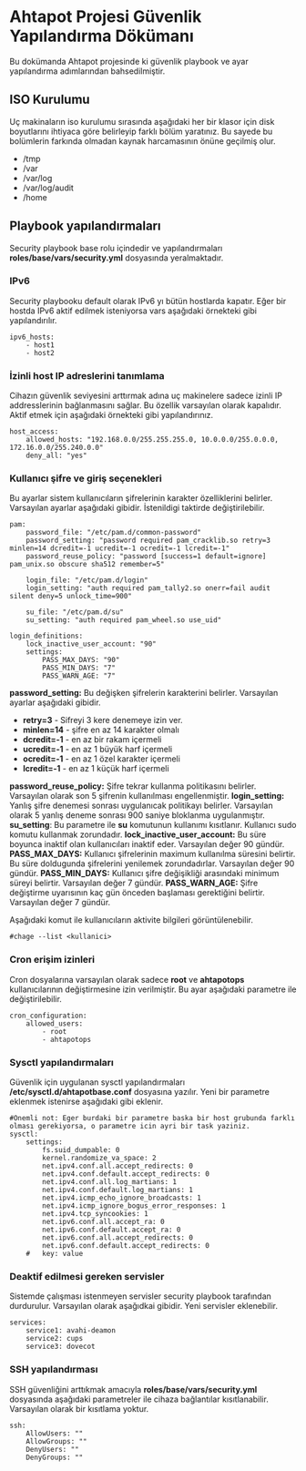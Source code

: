 # Ahtapot Projesi Güvenlik Yapılandırma Dökümanı
Bu dokümanda Ahtapot projesinde ki güvenlik playbook ve ayar yapılandırma adımlarından bahsedilmiştir.

## ISO Kurulumu

Uç makinaların iso kurulumu sırasında aşağıdaki her bir klasor için disk boyutlarını ihtiyaca göre belirleyip farklı bölüm yaratınız. Bu sayede bu bolümlerin farkında olmadan kaynak harcamasının önüne geçilmiş olur. 
* /tmp 
* /var
* /var/log
* /var/log/audit
* /home

## Playbook yapılandırmaları
Security playbook base rolu içindedir ve yapılandırmaları  **roles/base/vars/security.yml** dosyasında yeralmaktadır. 

### IPv6
Security playbooku default olarak IPv6 yı bütün hostlarda kapatır. Eğer bir hostda IPv6 aktif edilmek isteniyorsa vars aşağıdaki örnekteki gibi yapılandırılır. 
```
ipv6_hosts:
    - host1
    - host2
```
### İzinli host IP adreslerini tanımlama
Cihazın güvenlik seviyesini arttırmak adına uç makinelere sadece izinli IP addresslerinin bağlanmasını sağlar. Bu özellik varsayılan olarak kapalıdır. Aktif etmek için aşağıdaki örnekteki gibi yapılandırınız. 

```
host_access:
    allowed_hosts: "192.168.0.0/255.255.255.0, 10.0.0.0/255.0.0.0, 172.16.0.0/255.240.0.0"
    deny_all: "yes"
```

### Kullanıcı şifre ve giriş seçenekleri
Bu ayarlar sistem kullanıcıların şifrelerinin karakter özelliklerini belirler. Varsayılan ayarlar aşağıdaki gibidir. İstenildigi taktirde değiştirilebilir.

```
pam:
    password_file: "/etc/pam.d/common-password"	   
    password_setting: "password required pam_cracklib.so retry=3 minlen=14 dcredit=-1 ucredit=-1 ocredit=-1 lcredit=-1"
    password_reuse_policy: "password [success=1 default=ignore] pam_unix.so obscure sha512 remember=5"
    
    login_file: "/etc/pam.d/login"
    login_setting: "auth required pam_tally2.so onerr=fail audit silent deny=5 unlock_time=900"

    su_file: "/etc/pam.d/su"
    su_setting: "auth required pam_wheel.so use_uid"

login_definitions:
    lock_inactive_user_account: "90"
    settings:
        PASS_MAX_DAYS: "90"
        PASS_MIN_DAYS: "7"
        PASS_WARN_AGE: "7"
```
**password_setting:** Bu değişken şifrelerin karakterini belirler. Varsayılan ayarlar aşağıdaki gibidir.
* **retry=3** - Sifreyi 3 kere denemeye izin ver.
* **minlen=14** - şifre en az 14 karakter olmalı
* **dcredit=-1** - en az bir rakam içermeli
* **ucredit=-1** - en az 1 büyük harf içermeli
* **ocredit=-1** - en az 1 özel karakter içermeli
* **lcredit=-1** - en az 1 küçük harf içermeli 

**password_reuse_policy:** Şifre tekrar kullanma politikasını belirler. Varsayılan olarak son 5 şifrenin kullanılması engellenmiştir.
**login_setting:** Yanlış şifre denemesi sonrası uygulanıcak politikayı belirler. Varsayılan olarak 5 yanlış deneme sonrası 900 saniye bloklanma uygulanmıştır. 
**su_setting**: Bu parametre ile **su** komutunun kullanımı kısıtlanır. Kullanıcı sudo komutu kullanmak zorundadır. 
**lock_inactive_user_account:** Bu süre boyunca inaktif olan kullanıcıları inaktif eder. Varsayılan değer 90 gündür. 
**PASS_MAX_DAYS:** Kullanıcı şifrelerinin maximum kullanılma süresini belirtir. Bu süre doldugunda şifrelerini yenilemek zorundadırlar. Varsayılan değer 90 gündür.
**PASS_MIN_DAYS:** Kullanıcı şifre değişikliği arasındaki minimum süreyi belirtir. Varsayılan değer 7 gündür.
**PASS_WARN_AGE:** Şifre değiştirme uyarısının kaç gün önceden başlaması gerektiğini belirtir. Varsayılan değer 7 gündür. 

Aşağıdaki komut ile kullanıcıların aktivite bilgileri görüntülenebilir. 
```
#chage --list <kullanici> 
```

### Cron erişim izinleri
Cron dosyalarına varsayılan olarak sadece **root** ve **ahtapotops** kullanıcılarının değiştirmesine izin verilmiştir. Bu ayar aşağıdaki parametre ile değiştirilebilir.

```
cron_configuration:
    allowed_users:
        - root
        - ahtapotops
```

### Sysctl yapılandırmaları
Güvenlik için uygulanan sysctl yapılandırmaları **/etc/sysctl.d/ahtapotbase.conf** dosyasına yazılır. Yeni bir parametre eklenmek istenirse aşağıdaki gibi eklenir.
```
#Onemli not: Eger burdaki bir parametre baska bir host grubunda farklı olması gerekiyorsa, o parametre icin ayri bir task yaziniz.
sysctl:
    settings:
        fs.suid_dumpable: 0
        kernel.randomize_va_space: 2
        net.ipv4.conf.all.accept_redirects: 0
        net.ipv4.conf.default.accept_redirects: 0
        net.ipv4.conf.all.log_martians: 1
        net.ipv4.conf.default.log_martians: 1
        net.ipv4.icmp_echo_ignore_broadcasts: 1
        net.ipv4.icmp_ignore_bogus_error_responses: 1
        net.ipv4.tcp_syncookies: 1
        net.ipv6.conf.all.accept_ra: 0
        net.ipv6.conf.default.accept_ra: 0
        net.ipv6.conf.all.accept_redirects: 0
        net.ipv6.conf.default.accept_redirects: 0
    #   key: value
  ```
   
   ### Deaktif edilmesi gereken servisler
   Sistemde çalışması istenmeyen servisler security playbook tarafından durdurulur. Varsayılan olarak aşağıdkai gibidir. Yeni servisler eklenebilir.
```
services:
    service1: avahi-deamon
    service2: cups
    service3: dovecot
```

### SSH yapılandırması
SSH güvenliğini arttıkmak amacıyla **roles/base/vars/security.yml** dosyasında aşağıdaki parametreler ile cihaza bağlantılar kısıtlanabilir. Varsayılan olarak bir kısıtlama yoktur.
```
ssh:
    AllowUsers: ""
    AllowGroups: ""
    DenyUsers: ""
    DenyGroups: ""
```

